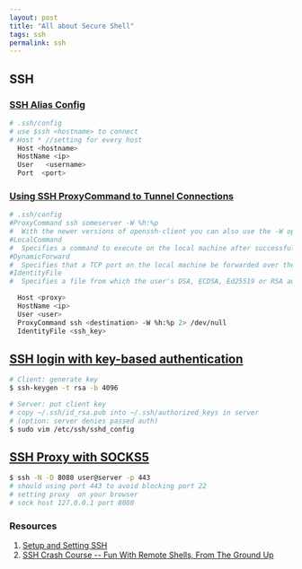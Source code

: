 ```yaml
---
layout: post
title: "All about Secure Shell"
tags: ssh
permalink: ssh
---
```


## SSH

### [SSH Alias Config](http://backdrift.org/transparent-proxy-with-ssh)


```sh
# .ssh/config
# use $ssh <hostname> to connect
# Host * //setting for every host
  Host <hostname>
  HostName <ip>
  User	 <username>
  Port  <port>
```

### [Using SSH ProxyCommand to Tunnel Connections](http://backdrift.org/transparent-proxy-with-ssh)

```sh
# .ssh/config
#ProxyCommand ssh someserver -W %h:%p
#  With the newer versions of openssh-client you can also use the -W option to forward the connection. 
#LocalCommand
#  Specifies a command to execute on the local machine after successfully connecting to the server
#DynamicForward
#  Specifies that a TCP port on the local machine be forwarded over the secure channel, and the application protocol is then used to determine where to connect to from the remote machine.
#IdentityFile
#  Specifies a file from which the user's DSA, ECDSA, Ed25519 or RSA authentication identity is read

  Host <proxy>
  HostName <ip>
  User <user>
  ProxyCommand ssh <destination> -W %h:%p 2> /dev/null
  IdentityFile <ssh_key>
```

## [SSH login with key-based authentication](http://www.laubenheimer.net/ssh-keys.shtml)

```sh
# Client: generate key
$ ssh-keygen -t rsa -b 4096

# Server: put client key
# copy ~/.ssh/id_rsa.pub into ~/.ssh/authorized_keys in server
# (option: server denies passed auth)
$ sudo vim /etc/ssh/sshd_config
```

## [SSH Proxy with SOCKS5](https://thomashunter.name/blog/really-simple-ssh-proxy-socks5/)

```sh
$ ssh -N -D 8080 user@server -p 443
# should using port 443 to avoid blocking port 22
# setting proxy  on your browser
# sock host 127.0.0.1 port 8080
```

### Resources
1. [Setup and Setting SSH](https://help.ubuntu.com/community/SSH/OpenSSH/Configuring)
2. [SSH Crash Course -- Fun With Remote Shells, From The Ground Up](https://www.youtube.com/playlist?list=PLtK75qxsQaMII75AbcuIruao1k2qdxwjg)
